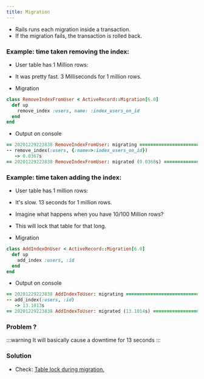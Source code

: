 ```yaml
---
title: Migration
---
```


- Rails runs each migration inside a transaction.
- If the migration fails, the transaction is rolled back.


### Example: time taken removing the index:
- User table has 1 Million rows:
- It was pretty fast. 3 Milliseconds for 1 million rows.

- Migration
```rb
class RemoveIndexFromUser < ActiveRecord::Migration[6.0]
  def up
    remove_index :users, name: :index_users_on_id
  end
end
```

- Output on console
```rb
== 20201229223838 RemoveIndexFromUser: migrating ===============================
-- remove_index(:users, {:name=>:index_users_on_id})
   -> 0.0367s
== 20201229223838 RemoveIndexFromUser: migrated (0.0368s) ======================
```

### Example: time taken adding the index:
- User table has 1 million rows:
- It's slow. 13 seconds for 1 million rows.
- Imagine what happens when you have 10/100 Million rows?
- This will lock that table for that long.

- Migration
```rb
class AddIndexOnUser < ActiveRecord::Migration[6.0]
  def up
    add_index :users, :id
  end
end
```

- Output on console
```rb
== 20201229223838 AddIndexToUser: migrating ===============================
-- add_index(:users, :id)
   -> 13.1013s
== 20201229223838 AddIndexToUser: migrated (13.1014s) =====================
```

### Problem ?
:::warning
It will basically cause a downtime for 13 seconds
:::

### Solution
- Check: [Table lock during migration.](/docs/active_record/table_lock_during_migration)
